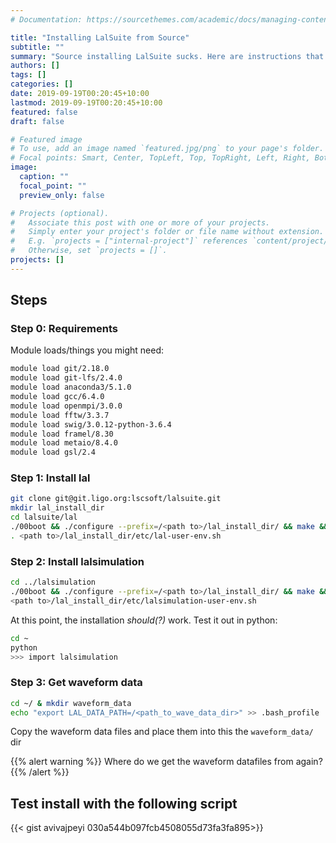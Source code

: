 ```yaml
---
# Documentation: https://sourcethemes.com/academic/docs/managing-content/

title: "Installing LalSuite from Source"
subtitle: ""
summary: "Source installing LalSuite sucks. Here are instructions that have worked for me."
authors: []
tags: []
categories: []
date: 2019-09-19T00:20:45+10:00
lastmod: 2019-09-19T00:20:45+10:00
featured: false
draft: false

# Featured image
# To use, add an image named `featured.jpg/png` to your page's folder.
# Focal points: Smart, Center, TopLeft, Top, TopRight, Left, Right, BottomLeft, Bottom, BottomRight.
image:
  caption: ""
  focal_point: ""
  preview_only: false

# Projects (optional).
#   Associate this post with one or more of your projects.
#   Simply enter your project's folder or file name without extension.
#   E.g. `projects = ["internal-project"]` references `content/project/deep-learning/index.md`.
#   Otherwise, set `projects = []`.
projects: []
---
```


## Steps
### Step 0: Requirements  
Module loads/things you might need:
```bash
module load git/2.18.0
module load git-lfs/2.4.0
module load anaconda3/5.1.0
module load gcc/6.4.0
module load openmpi/3.0.0
module load fftw/3.3.7
module load swig/3.0.12-python-3.6.4
module load framel/8.30
module load metaio/8.4.0
module load gsl/2.4
```
### Step 1: Install lal
```bash
git clone git@git.ligo.org:lscsoft/lalsuite.git
mkdir lal_install_dir
cd lalsuite/lal
./00boot && ./configure --prefix=/<path to>/lal_install_dir/ && make && make install
. <path to>/lal_install_dir/etc/lal-user-env.sh
```
### Step 2: Install lalsimulation
```bash
cd ../lalsimulation
./00boot && ./configure --prefix=/<path to>/lal_install_dir/ && make && make install
<path to>/lal_install_dir/etc/lalsimulation-user-env.sh
```
At this point, the installation _should(?)_ work. Test it out in python:
```bash
cd ~
python
>>> import lalsimulation
```

### Step 3: Get waveform data

```bash
cd ~/ & mkdir waveform_data
echo "export LAL_DATA_PATH=/<path_to_wave_data_dir>" >> .bash_profile
````
Copy the waveform data files and place them into this the `waveform_data/` dir

{{% alert warning %}}
Where do we get the waveform datafiles from again?
{{% /alert %}}

## Test install with the following script

{{< gist avivajpeyi 030a544b097fcb4508055d73fa3fa895>}}
